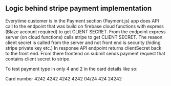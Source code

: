 ## Logic behind stripe payment implementation

Everytime customer is in the Payment section (Payment.js) app does API call to the endpoint that was build on firebase cloud functions with express (Blaze account required) to get CLIENT SECRET. From the endpoint express server (on cloud functions) calls stripe to get CLIENT SECRET.
The reason client secret is called from the server and not front end is security (hiding stripe private key etc.)
In response API endpoint returns clientSecret back to the front end. From there frontend on submit sends payment request that contains client secret to stripe.

To test payment type in only 4 and 2 in the card details like so:

Card number 4242 4242 4242 4242
04/24
424 24242

